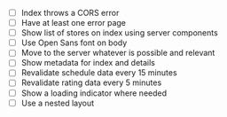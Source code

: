 - [ ] Index throws a CORS error
- [ ] Have at least one error page
- [ ] Show list of stores on index using server components
- [ ] Use Open Sans font on body
- [ ] Move to the server whatever is possible and relevant
- [ ] Show metadata for index and details
- [ ] Revalidate schedule data every 15 minutes
- [ ] Revalidate rating data every 5 minutes
- [ ] Show a loading indicator where needed
- [ ] Use a nested layout
